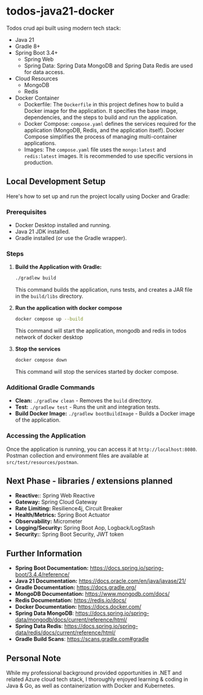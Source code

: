 # todos-java21-docker

Todos crud api built using modern tech stack: 

* Java 21
* Gradle 8+
* Spring Boot 3.4+
   * Spring Web   
   * Spring Data: Spring Data MongoDB and Spring Data Redis are used for data access.
* Cloud Resources
   * MongoDB
   * Redis
* Docker Container
   * Dockerfile: The `Dockerfile` in this project defines how to build a Docker image for the application. It specifies the base image, dependencies, and the steps to build and run the application.
   * Docker Compose: `compose.yaml` defines the services required for the application (MongoDB, Redis, and the application itself). Docker Compose simplifies the process of managing multi-container applications.
   * Images: The `compose.yaml` file uses the `mongo:latest` and `redis:latest` images. It is recommended to use specific versions in production.

## Local Development Setup

Here's how to set up and run the project locally using Docker and Gradle:

### Prerequisites

*   Docker Desktop installed and running.
*   Java 21 JDK installed.
*   Gradle installed (or use the Gradle wrapper).

### Steps

1.  **Build the Application with Gradle:**

    ```bash
    ./gradlew build
    ```

    This command builds the application, runs tests, and creates a JAR file in the `build/libs` directory.

3. **Run the application with docker compose**
    
    ```bash
    docker compose up --build
    ```

    This command will start the application, mongodb and redis in todos network of docker desktop

3. **Stop the services**
    
    ```bash
    docker compose down
    ```
    This command will stop the services started by docker compose.

### Additional Gradle Commands

*   **Clean:** `./gradlew clean` - Removes the `build` directory.
*   **Test:** `./gradlew test` - Runs the unit and integration tests.
*   **Build Docker Image:** `./gradlew bootBuildImage` - Builds a Docker image of the application.

### Accessing the Application

Once the application is running, you can access it at `http://localhost:8080`.
Postman collection and environment files are available at `src/test/resources/postman`.

## Next Phase - libraries / extensions planned

*   **Reactive:**: Spring Web Reactive
*   **Gateway:** Spring Cloud Gateway
*   **Rate Limiting:** Resilience4j, Circuit Breaker
*   **Health/Metrics:** Spring Boot Actuator
*   **Observability:** Micrometer
*   **Logging/Security:** Spring Boot Aop, Logback/LogStash
*   **Security:**: Spring Boot Security, JWT token

## Further Information

*   **Spring Boot Documentation:** https://docs.spring.io/spring-boot/3.4.4/reference/
*   **Java 21 Documentation:** https://docs.oracle.com/en/java/javase/21/
*   **Gradle Documentation:** https://docs.gradle.org/
*   **MongoDB Documentation:** https://www.mongodb.com/docs/
*   **Redis Documentation:** https://redis.io/docs/
*   **Docker Documentation:** https://docs.docker.com/
*   **Spring Data MongoDB**: https://docs.spring.io/spring-data/mongodb/docs/current/reference/html/
*   **Spring Data Redis**: https://docs.spring.io/spring-data/redis/docs/current/reference/html/
*   **Gradle Build Scans**: https://scans.gradle.com#gradle

## Personal Note

While my professional background provided opportunities in .NET and related Azure cloud tech stack, I thoroughly enjoyed learning & coding in Java & Go, as well as containerization with Docker and Kubernetes.
